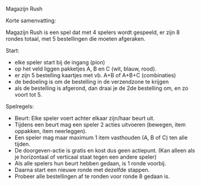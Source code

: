 Magazijn Rush

Korte samenvatting:

Magazijn Rush is een spel dat met 4 spelers wordt gespeeld, 
er zijn 8 rondes totaal, met 5 bestellingen die moeten afgeraken.

Start:

- elke speler start bij de ingang (pion)
- op het veld liggen pakketjes A, B en C (wit, blauw, rood).
- er zijn 5 bestelling kaartjes met vb. A+B of A+B+C (combinaties)
- de bedoeling is om de bestelling in de verzendzone te krijgen
- als de bestelling is afgerond, dan draai je de 2de bestelling om, en zo voort tot 5.

Spelregels:

- Beurt: Elke speler voert achter elkaar zijn/haar beurt uit.
- Tijdens een beurt mag een speler 2 acties uitvoeren (bewegen, item oppakken, item neerleggen).
- Een speler mag maar maximum 1 item vasthouden (A, B of C) ten alle tijden.
- De doorgeven-actie is gratis en kost dus geen actiepunt. (Kan alleen als je horizontaal of verticaal staat tegen een andere speler)
- Als alle spelers hun beurt hebben gedaan, is 1 ronde voorbij.
- Daarna start een nieuwe ronde met dezelfde stappen.
- Probeer alle bestellingen af te ronden voor ronde 8 gedaan is.
